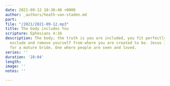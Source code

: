 ```yaml
---
date: 2021-09-12 10:30:40 +0000
author: _authors/heath-van-staden.md
part: 
file: "/2021/2021-09-12.mp3"
title: The body includes You
scripture: Ephesians 4:16
description: The body; the truth is you are included, you fit perfectly, so don’t
  exclude and remove yourself from where you are created to be. Jesus is coming back
  for a mature bride. One where people are seen and loved.
series: ''
duration: '28:04'
length: 
image: ''
notes: ''

---
```


